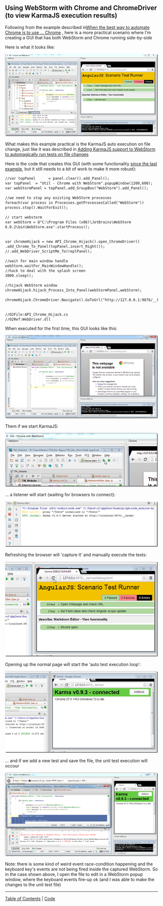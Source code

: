 ##  Using WebStorm with Chrome and ChromeDriver (to view KarmaJS execution results) 

Following from the example described in[When the best way to automate Chrome is to use ... Chrome](http://blog.diniscruz.com/2013/06/when-best-way-to-automate-chrome-is-to.html) ,  here is a more practical scenario where I'm creating a GUI that has both WebStorm and Chrome running side-by-side

Here is what it looks like:  
  
[![image](images/image_thumb1.png)](http://lh4.ggpht.com/-p0gFZ-rRE2w/UcVjAbiRhBI/AAAAAAAAOUE/yBbunyjRWpY/s1600-h/image2.png)

What makes this example practical is the KarmaJS auto execution on file change, just like it was described in [Adding KarmaJS support to WebStorm to automagically run tests on file changes](http://blog.diniscruz.com/2013/06/adding-karmajs-support-to-webstorm-and.html)

Here is the code that creates this GUI (with some functionality [since the last example](http://blog.diniscruz.com/2013/06/when-best-way-to-automate-chrome-is-to.html), but it still needs to a bit of work to make it more robust):  

    
    //var topPanel      = panel.clear().add_Panel();   
    var topPanel  = "Util - Chrome with WebStorm".popupWindow(1200,600);  
    var webStormPanel = topPanel.add_GroupBox("WebStorm").add_Panel();

    //we need to stop any existing WebStorm processes  
    foreach(var process in Processes.getProcessesCalled("WebStorm"))  
    process.stop().WaitForExit();

    // start webstorm   
    var webStorm = @"C:\Program Files (x86)\JetBrains\WebStorm 6.0.2\bin\WebStorm.exe".startProcess();

      
    var chromeHijack = new API_Chrome_Hijack().open_ChromeDriver()  
    .add_Chrome_To_Panel(topPanel.insert_Right());  
    //.add_WebDriver_ScriptMe_To(replPanel);

    //wait for main window handle  
    webStorm.waitFor_MainWindowHandle();  
    //hack to deal with the splash screen  
    3000.sleep();

    //hijack WebStorm window  
    chromeHijack.hijack_Process_Into_Panel(webStormPanel,webStorm);

    chromeHijack.ChromeDriver.Navigate().GoToUrl("http://127.0.0.1:9876/__karma/debug.html");

      
    //O2File:API_Chrome_Hijack.cs  
    //O2Ref:WebDriver.dll  
  
When executed for the first time, this GUI looks like this:

[![image](images/image_thumb2.png)](http://lh6.ggpht.com/-sz9LXIlduK0/UcVjCCIctgI/AAAAAAAAOUg/QuIYocV0VsE/s1600-h/image5.png)

Them if we start KarmaJS:

[![image](images/image_thumb3.png)](http://lh5.ggpht.com/-IVzJAlIMWsQ/UcVjEBybmoI/AAAAAAAAOVE/mJYNgE297XQ/s1600-h/image8.png)

... a listener will start (waiting for browsers to connect):

[![image](images/image_thumb4.png)](http://lh6.ggpht.com/-Zy3OZG__nYk/UcVjF4GVH_I/AAAAAAAAOVo/xeuxma1Gq9Q/s1600-h/image11.png)

Refreshing the browser will 'capture it' and manually execute the tests:

[![image](images/image_thumb5.png)](http://lh4.ggpht.com/-iV_YTlb1qXY/UcVjH2rDFbI/AAAAAAAAOWI/tW9pLZ2CrtM/s1600-h/image14.png)

Opening up the normal page will start the 'auto test execution loop':

[![image](images/image_thumb6.png)](http://lh6.ggpht.com/-cTFGSL9gaD4/UcVjJi0CT8I/AAAAAAAAOWo/x8MbPRNNMtI/s1600-h/image17.png)

... and if we add a new test and save the file, the unit test execution will occour

[![image](images/image_thumb7.png)](http://lh3.ggpht.com/-DSvT9LqHgRU/UcVjLRYQtZI/AAAAAAAAOXE/wZ7wTW1jutY/s1600-h/image20.png)

  
Note: there is some kind of weird event race-condition happening and the keyboard key's events are not being fired inside the captured WebStorm. So in the case shown above, I open the file to edit in a WebStorm popup window, where the keyboard events fire-up ok (and I was able to make the changes to the unit test file) 




- - - - 
[Table of Contents](../Table_of_contents.md) | [Code](../Code)
